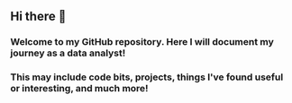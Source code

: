 ## Hi there 👋
### Welcome to my GitHub repository. Here I will document my journey as a data analyst!
### This may include code bits, projects, things I've found useful or interesting, and much more!
###
<!--
**rabi-armany/Rabi-Armany** is a ✨ _special_ ✨ repository because its `README.md` (this file) appears on your GitHub profile.

Here are some ideas to get you started:

- 🔭 I’m currently working on ...
- 🌱 I’m currently learning ...
- 👯 I’m looking to collaborate on ...
- 🤔 I’m looking for help with ...
- 💬 Ask me about ...
- 📫 How to reach me: ...
- 😄 Pronouns: ...
- ⚡ Fun fact: ...
-->
